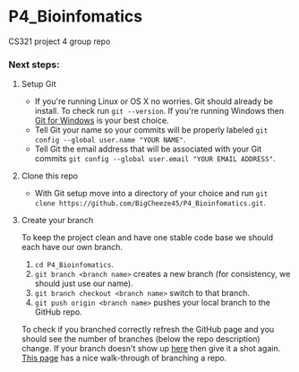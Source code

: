 # P4_Bioinfomatics
CS321 project 4 group repo

### Next steps:
1. Setup Git
	* If you're running Linux or OS X no worries. Git should already be install. To check run `git --version`. If you're running Windows then [Git for Windows](https://git-scm.com/downloads) is your best choice.
	* Tell Git your name so your commits will be properly labeled `git config --global user.name "YOUR NAME"`.
	* Tell Git the email address that will be associated with your Git commits `git config --global user.email "YOUR EMAIL ADDRESS"`.

2. Clone this repo
	* With Git setup move into a directory of your choice and run `git clone https://github.com/BigCheeze45/P4_Bioinfomatics.git`.

3. Create your branch

	To keep the project clean and have one stable code base we should each have our own branch.
	1. `cd P4_Bioinfomatics`.
	2. `git branch <branch name>` creates a new branch (for consistency, we should just use our name).
	3. `git branch checkout <branch name>` switch to that branch.
	4. `git push origin <branch name>` pushes your local branch to the GitHub repo.

	To check if you branched correctly refresh the GitHub page and you should see the number of branches (below the repo description) change. If your branch doesn't show up [here](https://github.com/BigCheeze45/P4_Bioinfomatics/branches) then give it a shot again. [This page](https://github.com/BigCheeze45/P4_Bioinfomatics/branches) has a nice walk-through of branching a repo.

